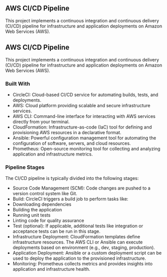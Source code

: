## AWS CI/CD Pipeline

This project implements a continuous integration and continuous delivery (CI/CD) pipeline for infrastructure and application deployments on Amazon Web Services (AWS).
## AWS CI/CD Pipeline

This project implements a continuous integration and continuous delivery (CI/CD) pipeline for infrastructure and application deployments on Amazon Web Services (AWS).

### Built With

- CircleCI: Cloud-based CI/CD service for automating builds, tests, and deployments.
- AWS: Cloud platform providing scalable and secure infrastructure services.
- AWS CLI: Command-line interface for interacting with AWS services directly from your terminal.
- CloudFormation: Infrastructure-as-code (IaC) tool for defining and provisioning AWS resources in a declarative format.
- Ansible: Powerful configuration management tool for automating the configuration of software, servers, and cloud resources.
- Prometheus: Open-source monitoring tool for collecting and analyzing application and infrastructure metrics.

### Pipeline Stages

The CI/CD pipeline is typically divided into the following stages:

- Source Code Management (SCM): Code changes are pushed to a version control system like Git.
- Build: CircleCI triggers a build job to perform tasks like:
- Downloading dependencies
- Building the application
- Running unit tests
- Linting code for quality assurance
- Test (optional): If applicable, additional tests like integration or acceptance tests can be run in this stage.
- Infrastructure Deployment: CloudFormation templates define infrastructure resources. The AWS CLI or Ansible can execute deployments based on environment (e.g., dev, staging, production).
- Application Deployment: Ansible or a custom deployment script can be used to deploy the application to the provisioned infrastructure.
- Monitoring: Prometheus collects metrics and provides insights into application and infrastructure health.